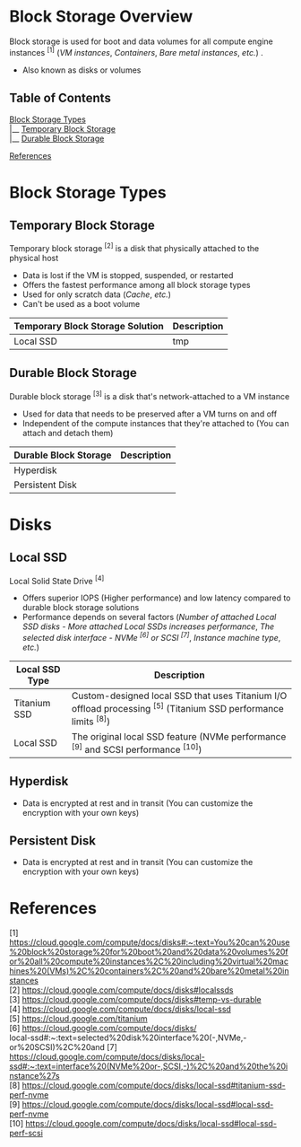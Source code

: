 # Block Storage Overview

Block storage is used for boot and data volumes for all compute engine instances <sup>[1]</sup> (*VM instances*, *Containers*, *Bare metal instances*, *etc.*) .

* Also known as disks or volumes

## Table of Contents

[Block Storage Types](www.google.com)<br>
|__ [Temporary Block Storage](www.google.com)<br>
|__ [Durable Block Storage](www.google.com)<br>

[References](www.google.com)

# Block Storage Types

## Temporary Block Storage

Temporary block storage <sup>[2]</sup> is a disk that physically attached to the physical host

* Data is lost if the VM is stopped, suspended, or restarted
* Offers the fastest performance among all block storage types
* Used for only scratch data (*Cache*, *etc.*)
* Can't be used as a boot volume

| Temporary Block Storage Solution | Description |
| --- | --- | 
| Local SSD | tmp |

## Durable Block Storage

Durable block storage <sup>[3]</sup> is a disk that's network-attached to a VM instance

* Used for data that needs to be preserved after a VM turns on and off
* Independent of the compute instances that they're attached to (You can attach and detach them)

| Durable Block Storage | Description |
| --- | --- |
| Hyperdisk | |
| Persistent Disk | |

# Disks

## Local SSD

Local Solid State Drive <sup>[4]</sup>

* Offers superior IOPS (Higher performance) and low latency compared to durable block storage solutions
* Performance depends on several factors (*Number of attached Local SSD disks - More attached Local SSDs increases performance*, *The selected disk interface - NVMe <sup>[6]</sup> or SCSI <sup>[7]</sup>*, *Instance machine type*, *etc.*)

| Local SSD Type | Description |
| --- | --- |
| Titanium SSD | Custom-designed local SSD that uses Titanium I/O offload processing <sup>[5]</sup> (Titanium SSD performance limits <sup>[8]</sup>) |
| Local SSD | The original local SSD feature (NVMe performance <sup>[9]</sup> and SCSI performance <sup>[10]</sup>) |

## Hyperdisk

* Data is encrypted at rest and in transit (You can customize the encryption with your own keys)

## Persistent Disk

* Data is encrypted at rest and in transit (You can customize the encryption with your own keys)

# References

[1] https://cloud.google.com/compute/docs/disks#:~:text=You%20can%20use%20block%20storage%20for%20boot%20and%20data%20volumes%20for%20all%20compute%20instances%2C%20including%20virtual%20machines%20(VMs)%2C%20containers%2C%20and%20bare%20metal%20instances<br>
[2] https://cloud.google.com/compute/docs/disks#localssds<br>
[3] https://cloud.google.com/compute/docs/disks#temp-vs-durable<br>
[4] https://cloud.google.com/compute/docs/disks/local-ssd<br>
[5] https://cloud.google.com/titanium<br> 
[6] https://cloud.google.com/compute/docs/disks/<br>local-ssd#:~:text=selected%20disk%20interface%20(-,NVMe,-or%20SCSI)%2C%20and
[7] https://cloud.google.com/compute/docs/disks/local-ssd#:~:text=interface%20(NVMe%20or-,SCSI,-)%2C%20and%20the%20instance%27s<br> 
[8] https://cloud.google.com/compute/docs/disks/local-ssd#titanium-ssd-perf-nvme<br>
[9] https://cloud.google.com/compute/docs/disks/local-ssd#local-ssd-perf-nvme<br>
[10] https://cloud.google.com/compute/docs/disks/local-ssd#local-ssd-perf-scsi<br>